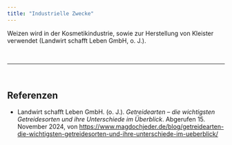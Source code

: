 ```yaml
---
title: "Industrielle Zwecke"
---
```



Weizen wird in der Kosmetikindustrie, sowie zur Herstellung von Kleister verwendet (Landwirt schafft Leben GmbH, o. J.).

<br>

---

<br> 

## Referenzen
- Landwirt schafft Leben GmbH. (o. J.). *Getreidearten – die wichtigsten Getreidesorten und ihre Unterschiede im Überblick*. Abgerufen 15. November 2024, von <https://www.magdochjeder.de/blog/getreidearten-die-wichtigsten-getreidesorten-und-ihre-unterschiede-im-ueberblick/>


